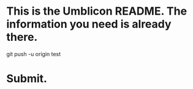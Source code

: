 # This is the Umblicon README. The information you need is already there.
git push -u origin test
# Submit.
